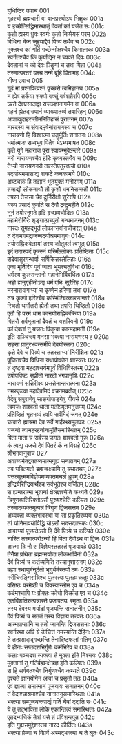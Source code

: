 युधिष्ठिर उवाच	001    
गृहस्थो ब्रह्मचारी वा वानप्रस्थोऽथ भिक्षुकः	001a  
य इच्छेत्सिद्धिमास्थातुं देवतां कां यजेत सः	001c  
कुतो ह्यस्य ध्रुवः स्वर्गः कुतो निःश्रेयसं परम्	002a  
विधिना केन जुहुयाद्दैवं पित्र्यं तथैव च	002c  
मुक्तश्च कां गतिं गच्छेन्मोक्षश्चैव किमात्मकः	003a  
स्वर्गतश्चैव किं कुर्याद्येन न च्यवते दिवः	003c  
देवतानां च को देवः पितॄणां च तथा पिता	004a  
तस्मात्परतरं यच्च तन्मे ब्रूहि पितामह	004c  
भीष्म उवाच	005    
गूढं मां प्रश्नवित्प्रश्नं पृच्छसे त्वमिहानघ	005a  
न ह्येष तर्कया शक्यो वक्तुं वर्षशतैरपि	005c  
ऋते देवप्रसादाद्वा राजञ्ज्ञानागमेन वा	006a  
गहनं ह्येतदाख्यानं व्याख्यातव्यं तवारिहन्	006c  
अत्राप्युदाहरन्तीममितिहासं पुरातनम्	007a  
नारदस्य च संवादमृषेर्नारायणस्य च	007c  
नारायणो हि विश्वात्मा चतुर्मूर्तिः सनातनः	008a  
धर्मात्मजः सम्बभूव पितैवं मेऽभ्यभाषत	008c  
कृते युगे महाराज पुरा स्वायम्भुवेऽन्तरे	009a  
नरो नारायणश्चैव हरिः कृष्णस्तथैव च	009c  
तेभ्यो नारायणनरौ तपस्तेपतुरव्ययौ	010a  
बदर्याश्रममासाद्य शकटे कनकामये	010c  
अष्टचक्रं हि तद्यानं भूतयुक्तं मनोरमम्	011a  
तत्राद्यौ लोकनाथौ तौ कृशौ धमनिसन्ततौ	011c  
तपसा तेजसा चैव दुर्निरीक्षौ सुरैरपि	012a  
यस्य प्रसादं कुर्वाते स देवौ द्रष्टुमर्हति	012c  
नूनं तयोरनुमते हृदि हृच्छयचोदितः	013a  
महामेरोर्गिरेः शृङ्गात्प्रच्युतो गन्धमादनम्	013c  
नारदः सुमहद्भूतं लोकान्सर्वानचीचरत्	014a  
तं देशमगमद्राजन्बदर्याश्रममाशुगः	014c  
तयोराह्निकवेलायां तस्य कौतूहलं त्वभूत्	015a  
इदं तदास्पदं कृत्स्नं यस्मिँल्लोकाः प्रतिष्ठिताः	015c  
सदेवासुरगन्धर्वाः सर्षिकिन्नरलेलिहाः	016a  
एका मूर्तिरियं पूर्वं जाता भूयश्चतुर्विधा	016c  
धर्मस्य कुलसन्तानो महानेभिर्विवर्धितः	017a  
अहो ह्यनुगृहीतोऽद्य धर्म एभिः सुरैरिह	017c  
नरनारायणाभ्यां च कृष्णेन हरिणा तथा	017e   
तत्र कृष्णो हरिश्चैव कस्मिंश्चित्कारणान्तरे	018a  
स्थितौ धर्मोत्तरौ ह्येतौ तथा तपसि धिष्ठितौ	018c  
एतौ हि परमं धाम कानयोराह्निकक्रिया	019a  
पितरौ सर्वभूतानां दैवतं च यशस्विनौ	019c  
कां देवतां नु यजतः पितॄन्वा कान्महामती	019e   
इति सञ्चिन्त्य मनसा भक्त्या नारायणस्य ह	020a  
सहसा प्रादुरभवत्समीपे देवयोस्तदा	020c  
कृते दैवे च पित्र्ये च ततस्ताभ्यां निरीक्षितः	021a  
पूजितश्चैव विधिना यथाप्रोक्तेन शास्त्रतः	021c  
तं दृष्ट्वा महदाश्चर्यमपूर्वं विधिविस्तरम्	022a  
उपोपविष्टः सुप्रीतो नारदो भगवानृषिः	022c  
नारायणं सन्निरीक्ष्य प्रसन्नेनान्तरात्मना	023a  
नमस्कृत्वा महादेवमिदं वचनमब्रवीत्	023c  
वेदेषु सपुराणेषु साङ्गोपाङ्गेषु गीयसे	024a  
त्वमजः शाश्वतो धाता मतोऽमृतमनुत्तमम्	024c  
प्रतिष्ठितं भूतभव्यं त्वयि सर्वमिदं जगत्	024e   
चत्वारो ह्याश्रमा देव सर्वे गार्हस्थ्यमूलकाः	025a  
यजन्ते त्वामहरहर्नानामूर्तिसमास्थितम्	025c  
पिता माता च सर्वस्य जगतः शाश्वतो गुरुः	026a  
कं त्वद्य यजसे देवं पितरं कं न विद्महे	026c  
श्रीभगवानुवाच	027    
अवाच्यमेतद्वक्तव्यमात्मगुह्यं सनातनम्	027a  
तव भक्तिमतो ब्रह्मन्वक्ष्यामि तु यथातथम्	027c  
यत्तत्सूक्ष्ममविज्ञेयमव्यक्तमचलं ध्रुवम्	028a  
इन्द्रियैरिन्द्रियार्थैश्च सर्वभूतैश्च वर्जितम्	028c  
स ह्यन्तरात्मा भूतानां क्षेत्रज्ञश्चेति कथ्यते	029a  
त्रिगुणव्यतिरिक्तोऽसौ पुरुषश्चेति कल्पितः	029c  
तस्मादव्यक्तमुत्पन्नं त्रिगुणं द्विजसत्तम	029e   
अव्यक्ता व्यक्तभावस्था या सा प्रकृतिरव्यया	030a  
तां योनिमावयोर्विद्धि योऽसौ सदसदात्मकः	030c  
आवाभ्यां पूज्यतेऽसौ हि दैवे पित्र्ये च कल्पिते	030e   
नास्ति तस्मात्परोऽन्यो हि पिता देवोऽथ वा द्विजः	031a  
आत्मा हि नौ स विज्ञेयस्ततस्तं पूजयावहे	031c  
तेनैषा प्रथिता ब्रह्मन्मर्यादा लोकभाविनी	032a  
दैवं पित्र्यं च कर्तव्यमिति तस्यानुशासनम्	032c  
ब्रह्मा स्थाणुर्मनुर्दक्षो भृगुर्धर्मस्तपो दमः	033a  
मरीचिरङ्गिरात्रिश्च पुलस्त्यः पुलहः क्रतुः	033c  
वसिष्ठः परमेष्ठी च विवस्वान्सोम एव च	034a  
कर्दमश्चापि यः प्रोक्तः क्रोधो विक्रीत एव च	034c  
एकविंशतिरुत्पन्नास्ते प्रजापतयः स्मृताः	035a  
तस्य देवस्य मर्यादां पूजयन्ति सनातनीम्	035c  
दैवं पित्र्यं च सततं तस्य विज्ञाय तत्त्वतः	036a  
आत्मप्राप्तानि च ततो जानन्ति द्विजसत्तमाः	036c  
स्वर्गस्था अपि ये केचित्तं नमस्यन्ति देहिनः	037a  
ते तत्प्रसादाद्गच्छन्ति तेनादिष्टफलां गतिम्	037c  
ये हीनाः सप्तदशभिर्गुणैः कर्मभिरेव च	038a  
कलाः पञ्चदश त्यक्त्वा ते मुक्ता इति निश्चयः	038c  
मुक्तानां तु गतिर्ब्रह्मन्क्षेत्रज्ञ इति कल्पितः	039a  
स हि सर्वगतश्चैव निर्गुणश्चैव कथ्यते	039c  
दृश्यते ज्ञानयोगेन आवां च प्रसृतौ ततः	040a  
एवं ज्ञात्वा तमात्मानं पूजयावः सनातनम्	040c  
तं वेदाश्चाश्रमाश्चैव नानातनुसमास्थिताः	041a  
भक्त्या सम्पूजयन्त्याद्यं गतिं चैषां ददाति सः	041c  
ये तु तद्भाविता लोके एकान्तित्वं समास्थिताः	042a  
एतदभ्यधिकं तेषां यत्ते तं प्रविशन्त्युत	042c  
इति गुह्यसमुद्देशस्तव नारद कीर्तितः	043a  
भक्त्या प्रेम्णा च विप्रर्षे अस्मद्भक्त्या च ते श्रुतः	043c  

